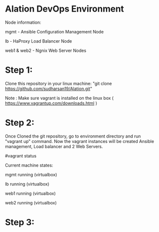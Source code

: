 # Alation DevOps Environment

Node information: 

mgmt - Ansible Configuration Management Node 

lb - HaProxy Load Balancer Node

web1 & web2 - Ngnix Web Server Nodes


# Step 1: 

Clone this repository in your linux machine: "git clone https://github.com/sudharsan19/Alation.git"

Note : Make sure vagrant is installed on the linux box ( https://www.vagrantup.com/downloads.html )

# Step 2: 

Once Cloned the git repository, go to environment directory and run "vagrant up" command. Now the vagrant instances will be created Ansible management, Load balancer and 2 Web Servers.

#vagrant status

Current machine states:

mgmt                      running (virtualbox)

lb                        running (virtualbox)

web1                      running (virtualbox)

web2                      running (virtualbox)


# Step 3: 




